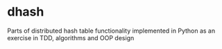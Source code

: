 # dhash
Parts of distributed hash table functionality implemented in Python as an exercise in TDD, algorithms and OOP design
